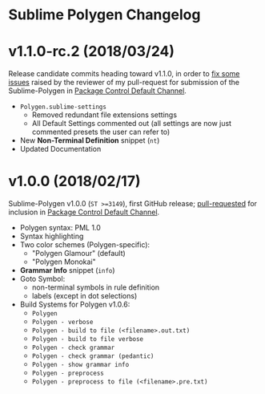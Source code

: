 # Sublime Polygen Changelog

# v1.1.0-rc.2 (2018/03/24)

Release candidate commits heading toward v1.1.0, in order to [fix some issues] raised by the reviewer of my pull-request for submission of the Sublime-Polygen in [Package Control Default Channel].

- `Polygen.sublime-settings`
    + Removed redundant file extensions settings
    + All Default Settings commented out (all settings are now just commented presets the user can refer to)
- New __Non-Terminal Definition__ snippet (`nt`)
- Updated Documentation


[fix some issues]: https://github.com/wbond/package_control_channel/pull/6948#issuecomment-374080071

# v1.0.0 (2018/02/17)

Sublime-Polygen v1.0.0 (`ST >=3149`), first GitHub release; [pull-requested] for inclusion in [Package Control Default Channel].

- Polygen syntax: PML 1.0
- Syntax highlighting
- Two color schemes (Polygen-specific):
    + "Polygen Glamour" (default)
    + "Polygen Monokai"
- __Grammar Info__ snippet (`info`)
- Goto Symbol:
    + non-terminal symbols in rule definition
    + labels (except in dot selections)
- Build Systems for Polygen v1.0.6:
    + `Polygen`
    + `Polygen - verbose`
    + `Polygen - build to file (<filename>.out.txt)`
    + `Polygen - build to file verbose`
    + `Polygen - check grammar`
    + `Polygen - check grammar (pedantic)`
    + `Polygen - show grammar info`
    + `Polygen - preprocess`
    + `Polygen - preprocess to file (<filename>.pre.txt)`


[Package Control Default Channel]: https://github.com/wbond/package_control_channel

[pull-requested]: https://github.com/wbond/package_control_channel/pull/6948